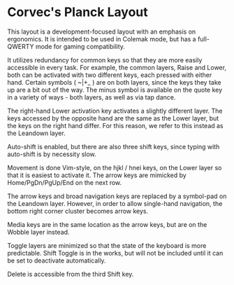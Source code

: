 # Corvec's Planck Layout

This layout is a development-focused layout with an emphasis on ergonomics. It is intended to be used in Colemak mode,
but has a full-QWERTY mode for gaming compatibility.

It utilizes redundancy for common keys so that they are more easily accessible in every task. For example, the common
layers, Raise and Lower, both can be activated with two different keys, each pressed with either hand. Certain symbols
( \~|+_ ) are on both layers, since the keys they take up are a bit out of the way. The minus symbol is available on the
quote key in a variety of ways - both layers, as well as via tap dance.

The right-hand Lower activation key activates a slightly different layer. The keys accessed by the opposite hand are the
same as the Lower layer, but the keys on the right hand differ. For this reason, we refer to this instead as the
Leandown layer.

Auto-shift is enabled, but there are also three shift keys, since typing with auto-shift is by necessity slow.

Movement is done Vim-style, on the hjkl / hnei keys, on the Lower layer so that it is easiest to activate it.
The arrow keys are mimicked by Home/PgDn/PgUp/End on the next row.

The arrow keys and broad navigation keys are replaced by a symbol-pad on the Leandown layer. However, in order to allow
single-hand navigation, the bottom right corner cluster becomes arrow keys.

Media keys are in the same location as the arrow keys, but are on the Wobble layer instead.

Toggle layers are minimized so that the state of the keyboard is more predictable. Shift Toggle is in the works, but
will not be included until it can be set to deactivate automatically.

Delete is accessible from the third Shift key.
